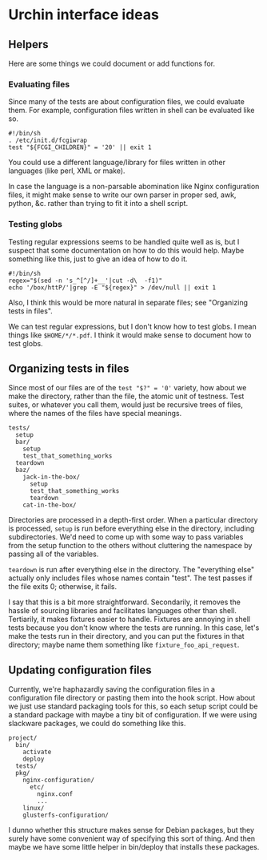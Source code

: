 Urchin interface ideas
===========
## Helpers
Here are some things we could document or add functions for.

### Evaluating files
Since many of the tests are about configuration files, we could evaluate them.
For example, configuration files written in shell can be evaluated like so.

    #!/bin/sh
    . /etc/init.d/fcgiwrap
    test "${FCGI_CHILDREN}" = '20' || exit 1

You could use a different language/library for files written in other languages
(like perl, XML or make).

In case the language is a non-parsable abomination like Nginx configuration
files, it might make sense to write our own parser in proper sed, awk, python,
&c. rather than trying to fit it into a shell script.

### Testing globs
Testing regular expressions seems to be handled quite well as is, but I suspect
that some documentation on how to do this would help. Maybe something like this,
just to give an idea of how to do it.

    #!/bin/sh
    regex="$(sed -n 's_^[^/]+__'|cut -d\  -f1)"
    echo '/box/httP/'|grep -E "${regex}" > /dev/null || exit 1

Also, I think this would be more natural in separate files; see "Organizing
tests in files".

We can test regular expressions, but I don't know how to test globs. I mean
things like `$HOME/*/*.pdf`. I think it would make sense to document how to test
globs.

## Organizing tests in files
Since most of our files are of the `test "$?" = '0'` variety, how about we
make the directory, rather than the file, the atomic unit of testness. Test
suites, or whatever you call them, would just be recursive trees of files,
where the names of the files have special meanings.

    tests/
      setup
      bar/
        setup
        test_that_something_works
      teardown
      baz/
        jack-in-the-box/
          setup
          test_that_something_works
          teardown
        cat-in-the-box/

Directories are processed in a depth-first order. When a particular directory
is processed, `setup` is run before everything else in the directory, including
subdirectories. We'd need to come up with some way to pass variables from the
setup function to the others without cluttering the namespace by passing all
of the variables.

`teardown` is run after everything else in the directory. The "everything else"
actually only includes files whose names contain "test". The test passes if the
file exits 0; otherwise, it fails.

I say that this is a bit more straightforward. Secondarily, it removes the
hassle of sourcing libraries and facilitates languages other than shell.
Tertiarily, it makes fixtures easier to handle. Fixtures are annoying in shell
tests because you don't know where the tests are running. In this case, let's
make the tests run in their directory, and you can put the fixtures in that
directory; maybe name them something like `fixture_foo_api_request`.

## Updating configuration files
Currently, we're haphazardly saving the configuration files in a configuration
file directory or pasting them into the hook script. How about we just use
standard packaging tools for this, so each setup script could be a standard
package with maybe a tiny bit of configuration. If we were using slackware
packages, we could do something like this.

    project/
      bin/
        activate
        deploy
      tests/
      pkg/
        nginx-configuration/
          etc/
            nginx.conf
            ...
        linux/
        glusterfs-configuration/

I dunno whether this structure makes sense for Debian packages, but they surely
have some convenient way of specifying this sort of thing. And then maybe we
have some little helper in bin/deploy that installs these packages.
